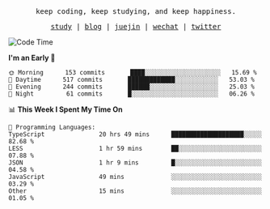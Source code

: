 <p align="center">
  <samp>
    <span>keep coding, keep studying, and keep happiness.</span>
  </samp>
</p>

<p align="center">
  <samp>
    <a href="https://github.com/ouduidui/fe-study">study</a> |
    <a href="https://deweyou.me">blog</a>  |
    <a href="https://juejin.cn/user/4309700183594366">juejin</a> |
    <a href="https://user-images.githubusercontent.com/54696834/165071004-6509e3f2-90c3-448c-9d92-3da42b0c2021.jpeg">wechat</a> |
    <a href="https://twitter.com/ouduidui">twitter</a>
  </samp>
</p>

<!--START_SECTION:waka-->
![Code Time](http://img.shields.io/badge/Code%20Time-2%2C469%20hrs%2035%20mins-blue)

**I'm an Early 🐤** 

```text
🌞 Morning      153 commits       ████░░░░░░░░░░░░░░░░░░░░░   15.69 % 
🌆 Daytime      517 commits       █████████████░░░░░░░░░░░░   53.03 % 
🌃 Evening      244 commits       ██████░░░░░░░░░░░░░░░░░░░   25.03 % 
🌙 Night         61 commits       █░░░░░░░░░░░░░░░░░░░░░░░░   06.26 % 

```


📊 **This Week I Spent My Time On** 

```text
💬 Programming Languages: 
TypeScript               20 hrs 49 mins      ████████████████████░░░░░   82.68 % 
LESS                     1 hr 59 mins        ██░░░░░░░░░░░░░░░░░░░░░░░   07.88 % 
JSON                     1 hr 9 mins         █░░░░░░░░░░░░░░░░░░░░░░░░   04.58 % 
JavaScript               49 mins             ░░░░░░░░░░░░░░░░░░░░░░░░░   03.29 % 
Other                    15 mins             ░░░░░░░░░░░░░░░░░░░░░░░░░   01.05 % 

```


<!--END_SECTION:waka-->
